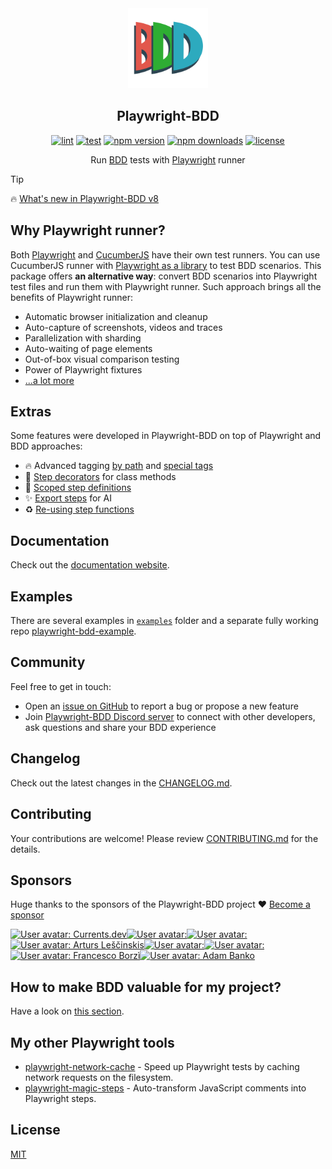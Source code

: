 <div align="center">
  <a href="https://vitalets.github.io/playwright-bdd">
    <img width="128" alt="playwright-bdd" src="./docs/logo.svg">
  </a>
</div>

<h2 align="center">Playwright-BDD</h2>

<div align="center">

[![lint](https://github.com/vitalets/playwright-bdd/actions/workflows/lint.yaml/badge.svg)](https://github.com/vitalets/playwright-bdd/actions/workflows/lint.yaml)
[![test](https://github.com/vitalets/playwright-bdd/actions/workflows/test.yaml/badge.svg)](https://github.com/vitalets/playwright-bdd/actions/workflows/test.yaml)
[![npm version](https://img.shields.io/npm/v/playwright-bdd)](https://www.npmjs.com/package/playwright-bdd)
[![npm downloads](https://img.shields.io/npm/dw/playwright-bdd)](https://www.npmjs.com/package/playwright-bdd)
[![license](https://img.shields.io/npm/l/playwright-bdd)](https://github.com/vitalets/playwright-bdd/blob/main/LICENSE)

</div>

<div align="center">

Run [BDD](https://cucumber.io/docs/bdd/) tests with [Playwright](https://playwright.dev/) runner

</div>

> [!TIP]
> :fire: [What's new in Playwright-BDD v8](https://vitalets.github.io/playwright-bdd/#/blog/whats-new-in-v8)

## Why Playwright runner?
Both [Playwright](https://playwright.dev/) and [CucumberJS](https://github.com/cucumber/cucumber-js) have their own test runners. 
You can use CucumberJS runner with [Playwright as a library](https://playwright.dev/docs/library) to test BDD scenarios.
This package offers **an alternative way**: convert BDD scenarios into Playwright test files and run them with Playwright runner. Such approach brings all the benefits of Playwright runner:

* Automatic browser initialization and cleanup
* Auto-capture of screenshots, videos and traces
* Parallelization with sharding
* Auto-waiting of page elements
* Out-of-box visual comparison testing
* Power of Playwright fixtures
* [...a lot more](https://playwright.dev/docs/library#key-differences)

## Extras
Some features were developed in Playwright-BDD on top of Playwright and BDD approaches:

* 🔥 Advanced tagging [by path](https://vitalets.github.io/playwright-bdd/#/writing-features/tags-from-path) and [special tags](https://vitalets.github.io/playwright-bdd/#/writing-features/special-tags)
* 🎩 [Step decorators](https://vitalets.github.io/playwright-bdd/#/writing-steps/decorators) for class methods
* 🎯 [Scoped step definitions](https://vitalets.github.io/playwright-bdd/#/writing-steps/scoped)
* ✨ [Export steps](https://vitalets.github.io/playwright-bdd/#/writing-features/chatgpt) for AI
* ♻️ [Re-using step functions](https://vitalets.github.io/playwright-bdd/#/writing-steps/reusing-step-fn)

## Documentation
Check out the [documentation website](https://vitalets.github.io/playwright-bdd/#/).

## Examples
There are several examples in [`examples`](/examples) folder and a separate fully working repo [playwright-bdd-example](https://github.com/vitalets/playwright-bdd-example).

## Community
Feel free to get in touch:

* Open an [issue on GitHub](https://github.com/vitalets/playwright-bdd/issues) to report a bug or propose a new feature
* Join [Playwright-BDD Discord server](https://discord.gg/5rwa7TAGUr) to connect with other developers, ask questions and share your BDD experience

## Changelog
Check out the latest changes in the [CHANGELOG.md](https://github.com/vitalets/playwright-bdd/blob/main/CHANGELOG.md).

## Contributing
Your contributions are welcome! Please review [CONTRIBUTING.md](https://github.com/vitalets/playwright-bdd/blob/main/.github/CONTRIBUTING.md) for the details.

## Sponsors
Huge thanks to the sponsors of the Playwright-BDD project ❤️ [Become a sponsor](https://github.com/sponsors/vitalets)

<!-- sponsors --><a href="https://github.com/currents-dev"><img src="https:&#x2F;&#x2F;github.com&#x2F;currents-dev.png" width="60px" alt="User avatar: Currents.dev" /></a><a href="https://github.com/jzaratei"><img src="https:&#x2F;&#x2F;github.com&#x2F;jzaratei.png" width="60px" alt="User avatar: " /></a><a href="https://github.com/NikkTod"><img src="https:&#x2F;&#x2F;github.com&#x2F;NikkTod.png" width="60px" alt="User avatar: " /></a><a href="https://github.com/alescinskis"><img src="https:&#x2F;&#x2F;github.com&#x2F;alescinskis.png" width="60px" alt="User avatar: Arturs Leščinskis" /></a><a href="https://github.com/kahuna227"><img src="https:&#x2F;&#x2F;github.com&#x2F;kahuna227.png" width="60px" alt="User avatar: " /></a><a href="https://github.com/alexhvastovich"><img src="https:&#x2F;&#x2F;github.com&#x2F;alexhvastovich.png" width="60px" alt="User avatar: " /></a><a href="https://github.com/FrancescoBorzi"><img src="https:&#x2F;&#x2F;github.com&#x2F;FrancescoBorzi.png" width="60px" alt="User avatar: Francesco Borzì" /></a><a href="https://github.com/cassus"><img src="https:&#x2F;&#x2F;github.com&#x2F;cassus.png" width="60px" alt="User avatar: Adam Banko" /></a><!-- sponsors -->

## How to make BDD valuable for my project?

Have a look on [this section](https://vitalets.github.io/playwright-bdd/#/faq?id=how-to-make-bdd-valuable-for-my-project).

## My other Playwright tools
* [playwright-network-cache](https://github.com/vitalets/playwright-network-cache) - Speed up Playwright tests by caching network requests on the filesystem.
* [playwright-magic-steps](https://github.com/vitalets/playwright-magic-steps) - Auto-transform JavaScript comments into Playwright steps.

## License
[MIT](https://github.com/vitalets/playwright-bdd/blob/main/LICENSE)